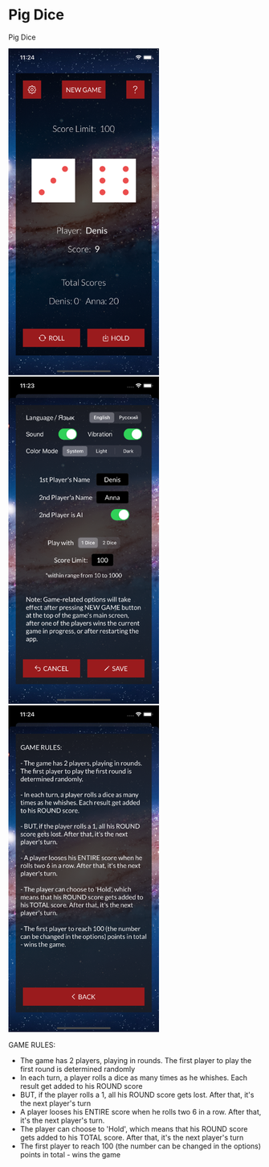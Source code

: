 # Pig Dice
Pig Dice

<p float="left">
  <img src="Screenshots/img1.png" alt=Gameplay" width="300">
  <img src="Screenshots/img3.png" alt=Options" width="300">
  <img src="Screenshots/img2.png" alt=Options" width="300">
</p>

GAME RULES:
- The game has 2 players, playing in rounds. The first player to play the first round is determined randomly
- In each turn, a player rolls a dice as many times as he whishes. Each result get added to his ROUND score
- BUT, if the player rolls a 1, all his ROUND score gets lost. After that, it's the next player's turn
- A player looses his ENTIRE score when he rolls two 6 in a row. After that, it's the next player's turn.
- The player can choose to 'Hold', which means that his ROUND score gets added to his TOTAL score. After that, it's the next player's turn
- The first player to reach 100 (the number can be changed in the options) points in total - wins the game
